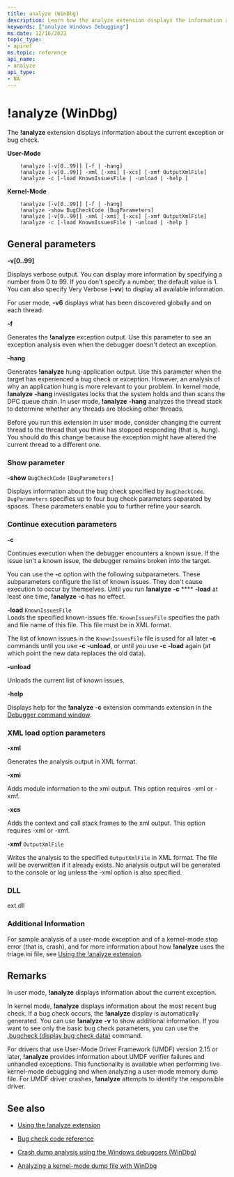 ```yaml
---
title: analyze (WinDbg)
description: Learn how the analyze extension displays the information about the current exception or the bug check.
keywords: ["analyze Windows Debugging"]
ms.date: 12/16/2022
topic_type:
- apiref
ms.topic: reference
api_name:
- analyze
api_type:
- NA
---
```


# !analyze (WinDbg)

The **!analyze** extension displays information about the current exception or bug check.

**User-Mode**

```dbgcmd
    !analyze [-v[0..99]] [-f | -hang]
    !analyze [-v[0..99]] -xml [-xmi] [-xcs] [-xmf OutputXmlFile]
    !analyze -c [-load KnownIssuesFile | -unload | -help ]
```

**Kernel-Mode**

```dbgcmd    
    !analyze [-v[0..99]] [-f | -hang]
    !analyze -show BugCheckCode [BugParameters]
    !analyze [-v[0..99]] -xml [-xmi] [-xcs] [-xmf OutputXmlFile]
    !analyze -c [-load KnownIssuesFile | -unload | -help ]
```

## General parameters

**-v[0..99]**   

Displays verbose output. You can display more information by specifying a number from 0 to 99. If you don't specify a number, the default value is 1. You can also specify Very Verbose (**-vv**) to display all available information.

For user mode, **-v6** displays what has been discovered globally and on each thread.

**-f**  

Generates the **!analyze** exception output. Use this parameter to see an exception analysis even when the debugger doesn't detect an exception.

**-hang**  

Generates **!analyze** hung-application output. Use this parameter when the target has experienced a bug check or exception. However, an analysis of why an application hung is more relevant to your problem. In kernel mode, **!analyze** **-hang** investigates locks that the system holds and then scans the DPC queue chain. In user mode, **!analyze** **-hang** analyzes the thread stack to determine whether any threads are blocking other threads.

Before you run this extension in user mode, consider changing the current thread to the thread that you think has stopped responding (that is, hung). You should do this change because the exception might have altered the current thread to a different one.

### Show parameter

**-show** `BugCheckCode` `[BugParameters]`  

Displays information about the bug check specified by `BugCheckCode`. `BugParameters` specifies up to four bug check parameters separated by spaces. These parameters enable you to further refine your search.

### Continue execution parameters

**-c**   

Continues execution when the debugger encounters a known issue. If the issue isn't a known issue, the debugger remains broken into the target.

You can use the **-c** option with the following subparameters. These subparameters configure the list of known issues. They don't cause execution to occur by themselves. Until you run **!analyze** **-c** **** **-load** at least one time, **!analyze** **-c** has no effect.

**-load** `KnownIssuesFile`  
Loads the specified known-issues file. `KnownIssuesFile` specifies the path and file name of this file. This file must be in XML format.

The list of known issues in the `KnownIssuesFile` file is used for all later **-c** commands until you use **-c** **-unload**, or until you use **-c** **-load** again (at which point the new data replaces the old data).

**-unload**

Unloads the current list of known issues.

**-help**

Displays help for the **!analyze** **-c** extension commands extension in the [Debugger command window](debugger-command-window.md).

### XML load option parameters

**-xml**

Generates the analysis output in XML format.

**-xmi**

Adds module information to the xml output. This option requires -xml or -xmf.

**-xcs**

Adds the context and call stack frames to the xml output. This option requires -xml or -xmf.

**-xmf** `OutputXmlFile`

Writes the analysis to the specified `OutputXmlFile` in XML format. The file will be overwritten if it already exists. No analysis output will be generated to the console or log unless the -xml option is also specified.

### DLL

ext.dll

### Additional Information

For sample analysis of a user-mode exception and of a kernel-mode stop error (that is, crash), and for more information about how **!analyze** uses the triage.ini file, see [Using the !analyze extension](using-the--analyze-extension.md).

## Remarks

In user mode, **!analyze** displays information about the current exception.

In kernel mode, **!analyze** displays information about the most recent bug check. If a bug check occurs, the **!analyze** display is automatically generated. You can use **!analyze** **-v** to show additional information. If you want to see only the basic bug check parameters, you can use the [.bugcheck (display bug check data)](-bugcheck--display-bug-check-data-.md) command.

For drivers that use User-Mode Driver Framework (UMDF) version 2.15 or later, **!analyze** provides information about UMDF verifier failures and unhandled exceptions. This functionality is available when performing live kernel-mode debugging and when analyzing a user-mode memory dump file. For UMDF driver crashes, **!analyze** attempts to identify the responsible driver.

## See also

- [Using the !analyze extension](using-the--analyze-extension.md)

- [Bug check code reference](bug-check-code-reference2.md)

- [Crash dump analysis using the Windows debuggers (WinDbg)](crash-dump-files.md)

- [Analyzing a kernel-mode dump file with WinDbg](analyzing-a-kernel-mode-dump-file-with-windbg.md)

